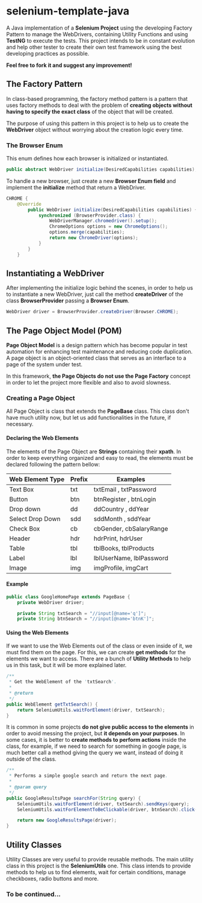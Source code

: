 # selenium-template-java

A Java implementation of a **Selenium Project** using the developing Factory Pattern to manage the WebDrivers, containing Utility Functions and using **TestNG** to execute the tests. This project intends to be in constant evolution and help other tester to create their own test framework using the best developing practices as possible. 

**Feel free to fork it and suggest any improvement!**


## The Factory Pattern

In class-based programming, the factory method pattern is a pattern that uses factory methods to deal with the problem of **creating objects without having to specify the exact class** of the object that will be created.

The purpose of using this pattern in this project is to help us to create the **WebDriver** object without worrying about the creation logic every time.

### The Browser Enum

This enum defines how each browser is initialized or instantiated.

```java
public abstract WebDriver initialize(DesiredCapabilities capabilities);
```

To handle a new browser, just create a new **Browser Enum field** and implement the **initialize** method that return a WebDriver.

```java
CHROME {
    @Override
		public WebDriver initialize(DesiredCapabilities capabilities) {
			synchronized (BrowserProvider.class) {
				WebDriverManager.chromedriver().setup();
				ChromeOptions options = new ChromeOptions();
				options.merge(capabilities);
				return new ChromeDriver(options);
			}
		}
	}
```

## Instantiating a WebDriver

After implementing the initialize logic behind the scenes, in order to help us to instantiate a new WebDriver, just call the method **createDriver** of the class **BrowserProvider** passing a **Browser Enum**.

```java
WebDriver driver = BrowserProvider.createDriver(Browser.CHROME);
```


## The Page Object Model (POM)

**Page Object Model** is a design pattern which has become popular in test automation for enhancing test maintenance and reducing code duplication. A page object is an object-oriented class that serves as an interface to a page of the system under test.

In this framework, **the Page Objects do not use the Page Factory** concept in order to let the project more flexible and also to avoid slowness.

### Creating a Page Object

All Page Object is class that extends the **PageBase** class. This class don't have much utility now, but let us add functionalities in the future, if necessary.

#### Declaring the Web Elements

The elements of the Page Object are **Strings** containing their **xpath**. In order to keep everything organized and easy to read, the elements must be declared following the pattern bellow:

Web Element Type|	Prefix|	Examples
----------------|-------------|----------
Text Box	|txt|	txtEmail , txtPassword
Button|	btn|	btnRegister , btnLogin
Drop down|	dd|	ddCountry , ddYear
Select Drop Down|	sdd|	sddMonth , sddYear
Check Box|	cb|	cbGender, cbSalaryRange
Header|	hdr|	hdrPrint, hdrUser
Table|	tbl|	tblBooks, tblProducts
Label|	lbl|	lblUserName, lblPassword
Image|	img|	imgProfile, imgCart

#### Example

```java
public class GoogleHomePage extends PageBase {
	private WebDriver driver;

	private String txtSearch = "//input[@name='q']";
	private String btnSearch = "//input[@name='btnK']";
```

#### Using the Web Elements

If we want to use the Web Elements out of the class or even inside of it, we must find them on the page. For this, we can create **get methods** for the elements we want to access. There are a bunch of **Utility Methods** to help us in this task, but it will be more explained later.

```java
/**
 * Get the WebElement of the 'txtSearch'.
 * 
 * @return
 */
public WebElement getTxtSearch() {
	return SeleniumUtils.waitForElement(driver, txtSearch);
}
```

It is common in some projects **do not give public access to the elements** in order to avoid messing the project, but **it depends on your purposes**. In some cases, it is better to **create methods to perform actions** inside the class, for example, if we need to search for something in google page, is much better call a method giving the query we want, instead of doing it outside of the class.

```java
/**
 * Performs a simple google search and return the next page.
 * 
 * @param query
 */
public GoogleResultsPage searchFor(String query) {
	SeleniumUtils.waitForElement(driver, txtSearch).sendKeys(query);
	SeleniumUtils.waitForElementToBeClickable(driver, btnSearch).click();

	return new GoogleResultsPage(driver);
}
```

## Utility Classes

Utility Classes are very useful to provide reusable methods. The main utility class in this project is the **SeleniumUtils** one. This class intends to provide methods to help us to find elements, wait for certain conditions, manage checkboxes, radio buttons and more.





### To be continued...
